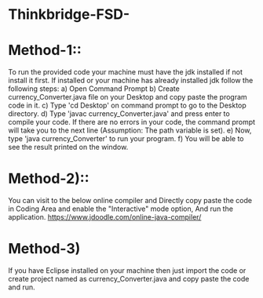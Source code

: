 # Thinkbridge-FSD-

# Method-1::
To run the provided code your machine must have the jdk installed if not install it first.
If installed or your machine has already installed jdk follow the following steps:
a) Open Command Prompt
b) Create currency_Converter.java file on your Desktop and copy paste the program code in it.
c) Type 'cd Desktop' on command prompt to go to the Desktop directory.
d) Type 'javac currency_Converter.java' and press enter to compile your code. If there are no errors in your code, the command prompt will take you to the next line (Assumption: The path variable is set).
e) Now, type 'java currency_Converter' to run your program.
f) You will be able to see the result printed on the window.

# Method-2)::

You can visit to the below online compiler and Directly copy paste the code in Coding Area and enable the "Interactive" mode option, And run the application.
https://www.jdoodle.com/online-java-compiler/

# Method-3)

If you have Eclipse installed on your machine then just import the code or create project named as currency_Converter.java and copy paste the code and run.
